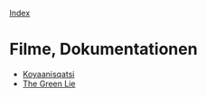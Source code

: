 [Index](../index.html)

# Filme, Dokumentationen

* [Koyaanisqatsi](filme/koyaanisqatsi.html)
* [The Green Lie](filme/the_green_lie.html)
